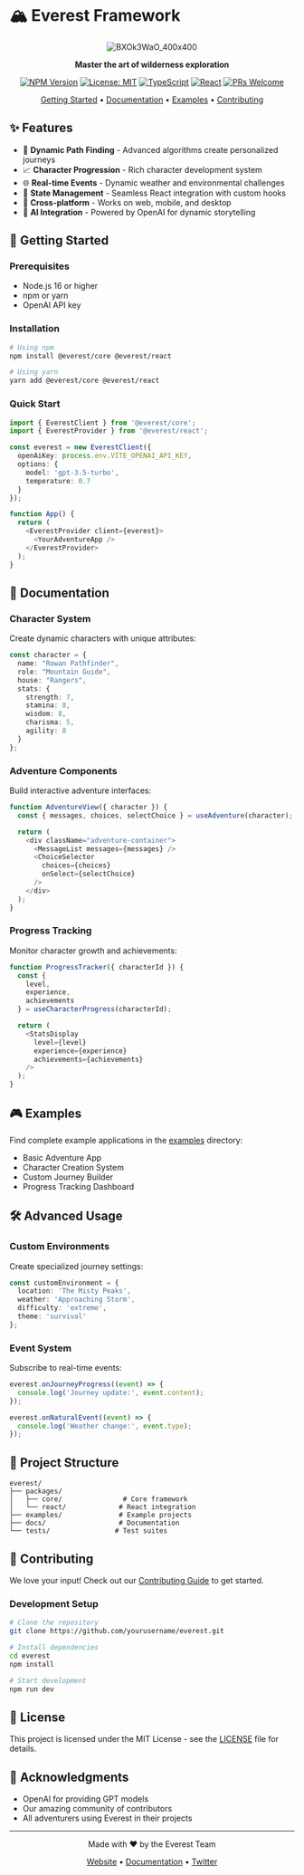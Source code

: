 # 🏔️ Everest Framework

<div align="center">

![BXOk3WaO_400x400](https://github.com/user-attachments/assets/735be061-69f5-4cb8-9296-df250f2b808a)



**Master the art of wilderness exploration**

[![NPM Version](https://img.shields.io/npm/v/@everest/core?color=blue)](https://www.npmjs.com/package/@everest/core)
[![License: MIT](https://img.shields.io/badge/License-MIT-green.svg)](https://opensource.org/licenses/MIT)
[![TypeScript](https://img.shields.io/badge/TypeScript-5.2-blue)](https://www.typescriptlang.org/)
[![React](https://img.shields.io/badge/React-18.2-blue)](https://reactjs.org/)
[![PRs Welcome](https://img.shields.io/badge/PRs-welcome-brightgreen.svg)](CONTRIBUTING.md)

[Getting Started](#getting-started) • 
[Documentation](#documentation) • 
[Examples](#examples) • 
[Contributing](#contributing)

</div>

## ✨ Features

- 🎯 **Dynamic Path Finding** - Advanced algorithms create personalized journeys
- 📈 **Character Progression** - Rich character development system
- 🌐 **Real-time Events** - Dynamic weather and environmental challenges
- 🔄 **State Management** - Seamless React integration with custom hooks
- 📱 **Cross-platform** - Works on web, mobile, and desktop
- 🤖 **AI Integration** - Powered by OpenAI for dynamic storytelling

## 🚀 Getting Started

### Prerequisites

- Node.js 16 or higher
- npm or yarn
- OpenAI API key

### Installation

```bash
# Using npm
npm install @everest/core @everest/react

# Using yarn
yarn add @everest/core @everest/react
```

### Quick Start

```typescript
import { EverestClient } from '@everest/core';
import { EverestProvider } from '@everest/react';

const everest = new EverestClient({
  openAiKey: process.env.VITE_OPENAI_API_KEY,
  options: {
    model: 'gpt-3.5-turbo',
    temperature: 0.7
  }
});

function App() {
  return (
    <EverestProvider client={everest}>
      <YourAdventureApp />
    </EverestProvider>
  );
}
```

## 📖 Documentation

### Character System

Create dynamic characters with unique attributes:

```typescript
const character = {
  name: "Rowan Pathfinder",
  role: "Mountain Guide",
  house: "Rangers",
  stats: {
    strength: 7,
    stamina: 8,
    wisdom: 8,
    charisma: 5,
    agility: 8
  }
};
```

### Adventure Components

Build interactive adventure interfaces:

```typescript
function AdventureView({ character }) {
  const { messages, choices, selectChoice } = useAdventure(character);

  return (
    <div className="adventure-container">
      <MessageList messages={messages} />
      <ChoiceSelector 
        choices={choices}
        onSelect={selectChoice}
      />
    </div>
  );
}
```

### Progress Tracking

Monitor character growth and achievements:

```typescript
function ProgressTracker({ characterId }) {
  const { 
    level, 
    experience, 
    achievements 
  } = useCharacterProgress(characterId);

  return (
    <StatsDisplay
      level={level}
      experience={experience}
      achievements={achievements}
    />
  );
}
```

## 🎮 Examples

Find complete example applications in the [examples](./examples) directory:

- Basic Adventure App
- Character Creation System
- Custom Journey Builder
- Progress Tracking Dashboard

## 🛠️ Advanced Usage

### Custom Environments

Create specialized journey settings:

```typescript
const customEnvironment = {
  location: 'The Misty Peaks',
  weather: 'Approaching Storm',
  difficulty: 'extreme',
  theme: 'survival'
};
```

### Event System

Subscribe to real-time events:

```typescript
everest.onJourneyProgress((event) => {
  console.log('Journey update:', event.content);
});

everest.onNaturalEvent((event) => {
  console.log('Weather change:', event.type);
});
```

## 📁 Project Structure

```
everest/
├── packages/
│   ├── core/               # Core framework
│   └── react/             # React integration
├── examples/              # Example projects
├── docs/                  # Documentation
└── tests/                # Test suites
```

## 🤝 Contributing

We love your input! Check out our [Contributing Guide](CONTRIBUTING.md) to get started.

### Development Setup

```bash
# Clone the repository
git clone https://github.com/yourusername/everest.git

# Install dependencies
cd everest
npm install

# Start development
npm run dev
```

## 📝 License

This project is licensed under the MIT License - see the [LICENSE](LICENSE) file for details.

## 🙌 Acknowledgments

- OpenAI for providing GPT models
- Our amazing community of contributors
- All adventurers using Everest in their projects

---

<div align="center">

Made with ❤️ by the Everest Team

[Website](https://everestlabs.io) • 
[Documentation](https://everestlabs.io) • 
[Twitter](https://x.com/everestintel)

</div>
